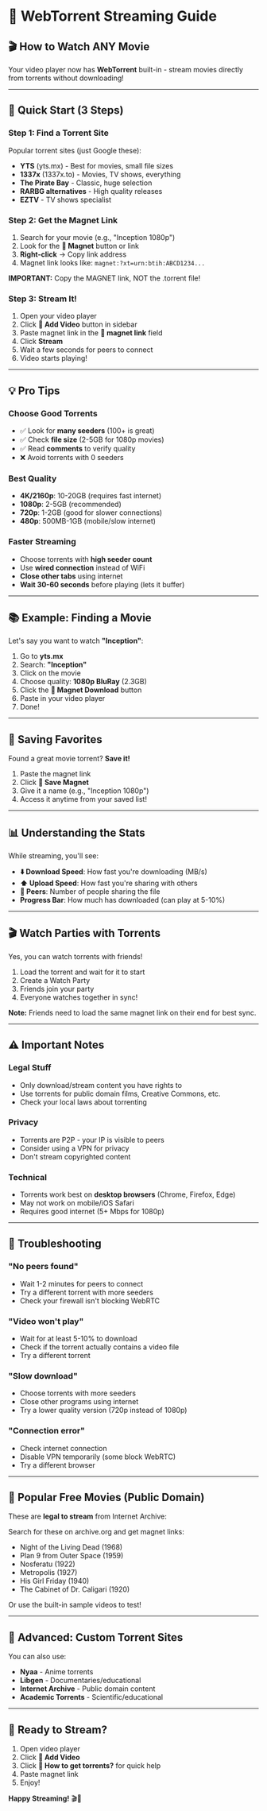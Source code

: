# 🧲 WebTorrent Streaming Guide

## 🎬 How to Watch ANY Movie

Your video player now has **WebTorrent** built-in - stream movies directly from torrents without downloading!

---

## 🚀 Quick Start (3 Steps)

### Step 1: Find a Torrent Site

Popular torrent sites (just Google these):
- **YTS** (yts.mx) - Best for movies, small file sizes
- **1337x** (1337x.to) - Movies, TV shows, everything
- **The Pirate Bay** - Classic, huge selection
- **RARBG alternatives** - High quality releases
- **EZTV** - TV shows specialist

### Step 2: Get the Magnet Link

1. Search for your movie (e.g., "Inception 1080p")
2. Look for the **🧲 Magnet** button or link
3. **Right-click** → Copy link address
4. Magnet link looks like: `magnet:?xt=urn:btih:ABCD1234...`

**IMPORTANT:** Copy the MAGNET link, NOT the .torrent file!

### Step 3: Stream It!

1. Open your video player
2. Click **📁 Add Video** button in sidebar
3. Paste magnet link in the **🧲 magnet link** field
4. Click **Stream**
5. Wait a few seconds for peers to connect
6. Video starts playing!

---

## 💡 Pro Tips

### Choose Good Torrents
- ✅ Look for **many seeders** (100+ is great)
- ✅ Check **file size** (2-5GB for 1080p movies)
- ✅ Read **comments** to verify quality
- ❌ Avoid torrents with 0 seeders

### Best Quality
- **4K/2160p**: 10-20GB (requires fast internet)
- **1080p**: 2-5GB (recommended)
- **720p**: 1-2GB (good for slower connections)
- **480p**: 500MB-1GB (mobile/slow internet)

### Faster Streaming
- Choose torrents with **high seeder count**
- Use **wired connection** instead of WiFi
- **Close other tabs** using internet
- **Wait 30-60 seconds** before playing (lets it buffer)

---

## 📚 Example: Finding a Movie

Let's say you want to watch **"Inception"**:

1. Go to **yts.mx**
2. Search: **"Inception"**
3. Click on the movie
4. Choose quality: **1080p BluRay** (2.3GB)
5. Click the **🧲 Magnet Download** button
6. Paste in your video player
7. Done!

---

## 🎯 Saving Favorites

Found a great movie torrent? **Save it!**

1. Paste the magnet link
2. Click **💾 Save Magnet**
3. Give it a name (e.g., "Inception 1080p")
4. Access it anytime from your saved list!

---

## 📊 Understanding the Stats

While streaming, you'll see:

- **⬇️ Download Speed**: How fast you're downloading (MB/s)
- **⬆️ Upload Speed**: How fast you're sharing with others
- **👥 Peers**: Number of people sharing the file
- **Progress Bar**: How much has downloaded (can play at 5-10%)

---

## 🎬 Watch Parties with Torrents

Yes, you can watch torrents with friends!

1. Load the torrent and wait for it to start
2. Create a Watch Party
3. Friends join your party
4. Everyone watches together in sync!

**Note:** Friends need to load the same magnet link on their end for best sync.

---

## ⚠️ Important Notes

### Legal Stuff
- Only download/stream content you have rights to
- Use torrents for public domain films, Creative Commons, etc.
- Check your local laws about torrenting

### Privacy
- Torrents are P2P - your IP is visible to peers
- Consider using a VPN for privacy
- Don't stream copyrighted content

### Technical
- Torrents work best on **desktop browsers** (Chrome, Firefox, Edge)
- May not work on mobile/iOS Safari
- Requires good internet (5+ Mbps for 1080p)

---

## 🐛 Troubleshooting

### "No peers found"
- Wait 1-2 minutes for peers to connect
- Try a different torrent with more seeders
- Check your firewall isn't blocking WebRTC

### "Video won't play"
- Wait for at least 5-10% to download
- Check if the torrent actually contains a video file
- Try a different torrent

### "Slow download"
- Choose torrents with more seeders
- Close other programs using internet
- Try a lower quality version (720p instead of 1080p)

### "Connection error"
- Check internet connection
- Disable VPN temporarily (some block WebRTC)
- Try a different browser

---

## 🎉 Popular Free Movies (Public Domain)

These are **legal to stream** from Internet Archive:

Search for these on archive.org and get magnet links:
- Night of the Living Dead (1968)
- Plan 9 from Outer Space (1959)
- Nosferatu (1922)
- Metropolis (1927)
- His Girl Friday (1940)
- The Cabinet of Dr. Caligari (1920)

Or use the built-in sample videos to test!

---

## 🌟 Advanced: Custom Torrent Sites

You can also use:
- **Nyaa** - Anime torrents
- **Libgen** - Documentaries/educational
- **Internet Archive** - Public domain content
- **Academic Torrents** - Scientific/educational

---

## 🚀 Ready to Stream?

1. Open video player
2. Click **📁 Add Video**
3. Click **🧲 How to get torrents?** for quick help
4. Paste magnet link
5. Enjoy!

**Happy Streaming!** 🎬🍿

